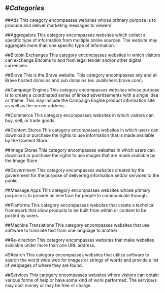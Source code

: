 #*Categories*
-------

##Ads
This category encompasses websites whose primary purpose is to produce and deliver marketing messages to viewers.

##Aggregators
This category encompasses websites which collect a specific type of information from multiple online sources. The website may aggregate more than one specific type of information.

##Bitcoin Exchanges
This category encompasses websites in which visitors can exchange Bitcoins to and from legal tender and/or other digital currencies.

##Brave
This is the Brave website.  This category encompasses any and all Brave hosted domains and sub domains (ex. publishers.brave.com).

##Campaign Engines
This category encompasses websites whose purpose is to create a coordinated series of linked advertisements with a single idea or theme.  This may include the Campaign Engine product information site as well as the server address.

##Commerce
This category encompasses websites in which visitors can buy, sell, or trade goods.

##Content Stores
This category encompasses websites in which users can download or purchase the rights to use information that is made available by the Content Store.

##Image Stores
This category encompasses websites in which users can download or purchase the rights to use images that are made available by the Image Store.

##Government
This category encompasses websites created by the government for the purpose of delivering information and/or services to the public.

##Message Apps
This category encompasses websites whose primary purpose is to provide an interface for people to communicate through.

##Platforms
This category encompasses websites that create a technical framework that allow products to be built from within or content to be posted by users.

##Machine Translations
This category encompasses websites that use software to translate text from one language to another.

##Re-direction
This category encompasses websites that make websites available under more than one URL address.

#S#earch
This category encompasses websites that utilize software to search the world wide web for images or strings of words and provide a list of webpages of where they are found.

##Services
This category encompasses websites where visitors can obtain various forms of help or have some kind of work performed. The service/s may cost money or may be free of charge.
